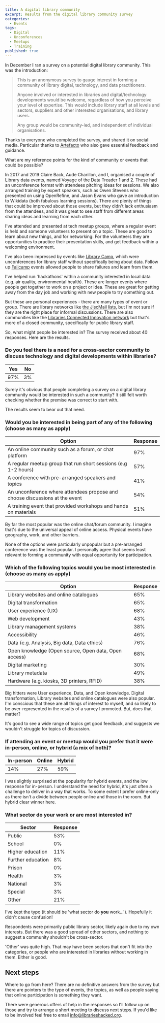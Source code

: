 ```yaml
---
title: A digital library community
excerpt: Results from the digital library community survey
categories:
  - Events
tags:
  - Digital
  - Unconferences
  - Meetups
  - Training
published: true
---
```


In December I ran a survey on a potential digital library community. This was the introduction:

> This is an anonymous survey to gauge interest in forming a community of library digital, technology, and data practitioners.
>
> Anyone involved or interested in libraries and digital/technology developments would be welcome, regardless of how you perceive your level of expertise. This would include library staff at all levels and sectors, suppliers and other interested organisations, and library users.
>
> Any group would be community-led, and independent of individual organisations.

Thanks to everyone who completed the survey, and shared it on social media. Particular thanks to [Artefacto](https://www.artefacto.org.uk) who also gave essential feedback and guidance.

What are my reference points for the kind of community or events that could be possible?

In 2017 and 2019 Claire Back, Aude Charillon, and I, organised a couple of Library data events, named Voyage of the Data Treader 1 and 2. These had an unconference format with attendees pitching ideas for sessions. We also arranged training by expert speakers, such as Owen Stevens who presented on using OpenRefine, and Jason Evans who gave an introduction to Wikidata (both fabulous learning sessions). There are plenty of things that could be improved about those events, but they didn't lack enthusiasm from the attendees, and it was great to see staff from different areas sharing ideas and learning from each other.

I've attended and presented at tech meetup groups, where a regular event is held and someone volunteers to present on a topic. These are good to learn about new things, and for networking. For the volunteers they are opportunities to practice their presentation skills, and get feedback within a welcoming environment.

I've also been impressed by events like [Library Camp](http://www.librarycamp.co.uk/), which were unconferences for library staff without specifically being about data. Follow up [Failcamp](https://www.artefacto.org.uk/failcamp-librarycamp-and-the-power-of-unconferences/) events allowed people to share failures and learn from them.

I've helped run 'hackathons' within a community interested in local data (e.g. air quality, environmental health). These are longer events where people get together to work on a project or idea. These are great for getting away from the day job and working with new people to try something out.

But these are personal experiences - there are many types of event or group. There are library networks like [the JiscMail lists](https://www.jiscmail.ac.uk/mailinglists/a-z/index.html), but I'm not sure if they are the right place for informal discussions. There are also communities like the [Libraries Connected Innovation network](https://www.librariesconnected.org.uk/training-and-events/innovation-gathering-2023) but that's more of a closed community, specifically for public library staff.

So, what might people be interested in? The survey received about 40 responses. Here are the results.

### Do you feel there is a need for a cross-sector community to discuss technology and digital developments within libraries?

<div id="divChartNeed">
  <canvas id="canNeed"></canvas>
</div>

| Yes | No  |
| --- | --- |
| 97% | 3%  |

Surely it's obvious that people completing a survey on a digital library community would be interested in such a community? It still felt worth checking whether the premise was correct to start with.

The results seem to bear out that need.

### Would you be interested in being part of any of the following (choose as many as apply)

<div id="divChartEventType">
  <canvas id="canEventType"></canvas>
</div>

| Option                                                                      | Response |
| --------------------------------------------------------------------------- | -------- |
| An online community such as a forum, or chat platform                       | 97%      |
| A regular meetup group that run short sessions (e.g 1-2 hours)              | 57%      |
| A conference with pre-arranged speakers and topics                          | 41%      |
| An unconference where attendees propose and choose discussions at the event | 54%      |
| A training event that provided workshops and hands on materials             | 51%      |

By far the most popular was the online chat/forum community. I imagine that's due to the universal appeal of online access. Physical events have geography, work, and other barriers.

None of the options were particularly unpopular but a pre-arranged conference was the least popular. I personally agree that seems least relevant to forming a community with equal opportunity for participation.

### Which of the following topics would you be most interested in (choose as many as apply)

<div id="divChartTopics">
  <canvas id="canTopics"></canvas>
</div>

| Option                                               | Response |
| ---------------------------------------------------- | -------- |
| Library websites and online catalogues               | 65%      |
| Digital transformation                               | 65%      |
| User experience (UX)                                 | 68%      |
| Web development                                      | 43%      |
| Library management systems                           | 38%      |
| Accessibility                                        | 46%      |
| Data (e.g. Analysis, Big data, Data ethics)          | 76%      |
| Open knowledge (Open source, Open data, Open access) | 68%      |
| Digital marketing                                    | 30%      |
| Library metadata                                     | 49%      |
| Hardware (e.g. kiosks, 3D printers, RFID)            | 38%      |

Big hitters were User experience, Data, and Open knowledge. Digital transformation, Library websites and online catalogues were also popular. I'm conscious that these are all things of interest to myself, and so likely to be over-represented in the results of a survey I promoted. But, does that matter?

It's good to see a wide range of topics get good feedback, and suggests we wouldn't struggle for topics of discussion.

### If attending an event or meetup would you prefer that it were in-person, online, or hybrid (a mix of both)?

<div id="divChartParticipation">
  <canvas id="canParticipation"></canvas>
</div>

| In-person | Online | Hybrid |
| --------- | ------ | ------ |
| 14%       | 27%    | 59%    |

I was slightly surprised at the popularity for hybrid events, and the low response for in-person. I understand the need for hybrid, it's just often a challenge to deliver in a way that works. To some extent I prefer online-only as there isn't a divide between people online and those in the room. But hybrid clear winner here.

### What sector do your work or are most interested in?

<div id="divChartSector">
  <canvas id="canSector"></canvas>
</div>

| Sector            | Response |
| ----------------- | -------- |
| Public            | 53%      |
| School            | 0%       |
| Higher education  | 11%      |
| Further education | 8%       |
| Prison            | 0%       |
| Health            | 3%       |
| National          | 3%       |
| Special           | 3%       |
| Other             | 21%      |

I've kept the typo (it should be 'what sector do **you** work...'). Hopefully it didn't cause confusion!

Respondents were primarily public library sector, likely again due to my own interests. But there was a good spread of other sectors, and nothing to suggest a community shouldn't be cross-sector.

'Other' was quite high. That may have been sectors that don't fit into the categories, or people who are interested in libraries without working in them. Either is good.

## Next steps

Where to go from here? There are no definitive answers from the survey but there are pointers to the type of events, the topics, as well as people saying that online participation is something they want.

There were generous offers of help in the responses so I'll follow up on those and try to arrange a short meeting to discuss next steps. If you'd like to be involved feel free to email [info@librarieshacked.org](mailto:info@librarieshacked.org).
